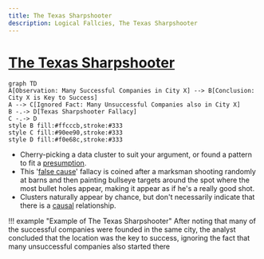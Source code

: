 ```yaml
---
title: The Texas Sharpshooter
description: Logical Fallcies, The Texas Sharpshooter
---
```


# [The Texas Sharpshooter](https://en.wikipedia.org/wiki/Texas_sharpshooter_fallacy)

```mermaid
graph TD
A[Observation: Many Successful Companies in City X] --> B[Conclusion: City X is Key to Success]
A --> C[Ignored Fact: Many Unsuccessful Companies also in City X]
B -.-> D[Texas Sharpshooter Fallacy]
C -.-> D
style B fill:#ffcccb,stroke:#333
style C fill:#90ee90,stroke:#333
style D fill:#f0e68c,stroke:#333
```

- Cherry-picking a data cluster to suit your argument, or found a pattern to fit a [presumption](https://en.wikipedia.org/wiki/Presumption).
- This '[false cause](https://en.wikipedia.org/wiki/Questionable_cause)' fallacy is coined after a marksman shooting randomly at barns and then painting bullseye targets around the spot where the most bullet holes appear, making it appear as if he's a really good shot. 
- Clusters naturally appear by chance, but don't necessarily indicate that there is a [causal](https://en.wikipedia.org/wiki/Causality) relationship.

!!! example "Example of The Texas Sharpshooter"
    After noting that many of the successful companies were founded in the same city, the analyst concluded that the location was the key to success, ignoring the fact that many unsuccessful companies also started there